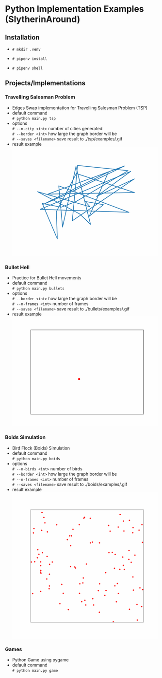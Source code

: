 # Python Implementation Examples (SlytherinAround)

## Installation

- `# mkdir .venv`

- `# pipenv install`

- `# pipenv shell`

## Projects/Implementations

### Travelling Salesman Problem

- Edges Swap implementation for Travelling Salesman Problem (TSP)
- default command
    </br>`# python main.py tsp`
- options
    </br>`# --n-city <int>` number of cities generated
    </br>`# --border <int>` how large the graph border will be
    </br>`# --saves <filename>` save result to ./tsp/examples/<filename>.gif
- result example
    </br>![grab-landing-page](https://github.com/ranovan7/slytherin_around/blob/master/tsp/examples/30_cities.gif)

### Bullet Hell

- Practice for Bullet Hell movements
- default command
    </br>`# python main.py bullets`
- options
    </br>`# --border <int>` how large the graph border will be
    </br>`# --n-frames <int>` number of frames
    </br>`# --saves <filename>` save result to ./bullets/examples/<filename>.gif
- result example
    </br>![grab-landing-page](https://github.com/ranovan7/slytherin_around/blob/master/bullets/examples/prototype.gif)

### Boids Simulation

- Bird Flock (Boids) Simulation
- default command
    </br>`# python main.py boids`
- options
    </br>`# --n-birds <int>` number of birds
    </br>`# --border <int>` how large the graph border will be
    </br>`# --n-frames <int>` number of frames
    </br>`# --saves <filename>` save result to ./boids/examples/<filename>.gif
- result example
    </br>![grab-landing-page](https://github.com/ranovan7/slytherin_around/blob/master/boids/examples/100_birds.gif)

### Games

- Python Game using pygame
- default command
    </br>`# python main.py game`
